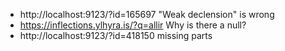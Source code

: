 - http://localhost:9123/?id=165697 "Weak declension" is wrong
- https://inflections.ylhyra.is/?q=allir Why is there a null?
- http://localhost:9123/?id=418150 missing parts
